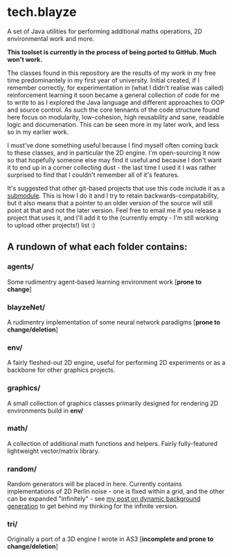 # tech.blayze
A set of Java utilities for performing additional maths operations, 2D environmental work and more.

**This toolset is currently in the process of being ported to GitHub. Much won't work.**

The classes found in this repository are the results of my work in my free time predominantely in my first year of university.
Initial created, if I remember correctly, for experimentation in (what I didn't realise was called) reinforcement learning it
soon became a general collection of code for me to write to as I explored the Java language and different approaches to OOP
and source control. As such the core tennants of the code structure found here focus on modularity, low-cohesion, high
reusability and sane, readable logic and documenation. This can be seen more in my later work, and less so in my earlier work.

I must've done something useful because I find myself often coming back to these classes, and in particular the 2D engine.
I'm open-sourcing it now so that hopefully someone else may find it useful and because I don't want it to end up in a corner
collecting dust - the last time I used it I was rather surprised to find that I couldn't remember all of it's features.

It's suggested that other git-based projects that use this code include it as a [submodule](https://git-scm.com/book/en/v2/Git-Tools-Submodules).
This is how I do it and I try to retain backwards-compatability, but it also means that a pointer to an older version of the
source will still point at that and not the later version. Feel free to email me if you release a project that uses it, and I'll
add it to the (currently empty - I'm still working to upload other projects!) list :)

## A rundown of what each folder contains:
### agents/
Some rudimentry agent-based learning environment work [**prone to change**]

### blayzeNet/
A rudimentry implementation of some neural network paradigms [**prone to change/deletion**]

### env/
A fairly fleshed-out 2D engine, useful for performing 2D experiments or as a backbone for other graphics projects.

### graphics/
A small collection of graphics classes primarily designed for rendering 2D environments build in **env/**

### math/
A collection of additional math functions and helpers. Fairly fully-featured lightweight vector/matrix library.

### random/
Random generators will be placed in here. Currently contains implementations of 2D Perlin noise - one is fixed 
within a grid, and the other can be expanded "infinitely" - see [my post on dynamic background generation](http://blayze.tech/viewPost.php?id=3]=)
to get behind my thinking for the infinite version.

### tri/
Originally a port of a 3D engine I wrote in AS3 [**incomplete and prone to change/deletion**]

